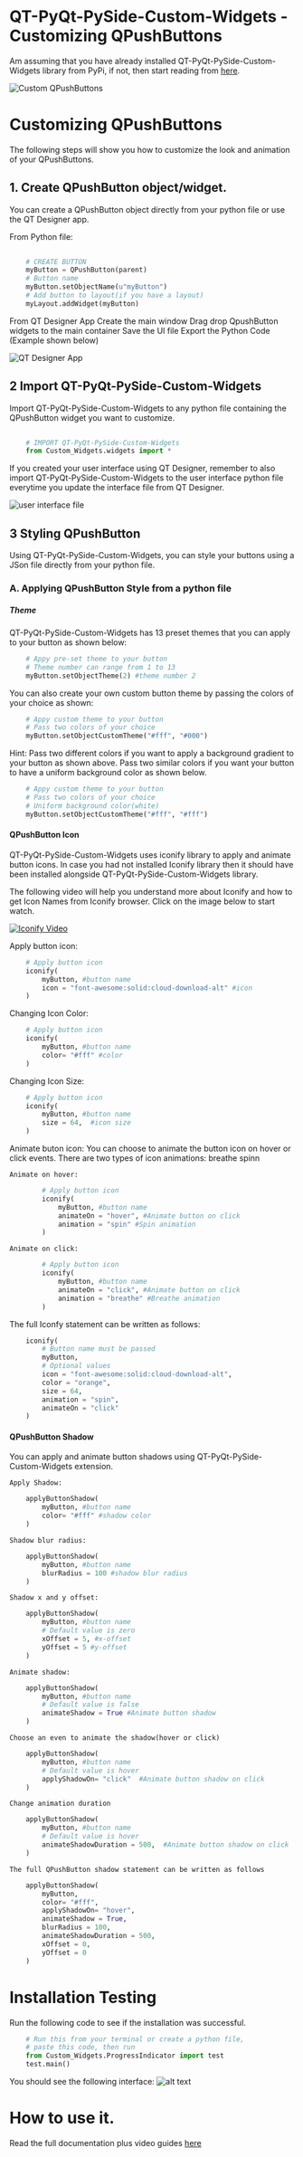 # QT-PyQt-PySide-Custom-Widgets - Customizing QPushButtons
Am assuming that you have already installed QT-PyQt-PySide-Custom-Widgets library from PyPi, if not, then start reading from [here](https://khamisikibet.github.io/QT-PyQt-PySide-Custom-Widgets/).

![Custom QPushButtons](https://github.com/KhamisiKibet/QT-PyQt-PySide-Custom-Widgets/blob/main/images/qpushbutton.png?raw=true)

# Customizing QPushButtons

The following steps will show you how to customize the look and animation of your QPushButtons. 

## 1. Create QPushButton object/widget.
You can create a QPushButton object directly from your python file or use the QT Designer app. 

From Python file:
```python 
	
	# CREATE BUTTON
	myButton = QPushButton(parent)
	# Button name
	myButton.setObjectName(u"myButton")
	# Add button to layout(if you have a layout)
	myLayout.addWidget(myButton)

```
From QT Designer App
Create the main window 
Drag drop QpushButton widgets to the main container 
Save the UI file
Export the Python Code (Example shown below)

![QT Designer App](https://github.com/KhamisiKibet/QT-PyQt-PySide-Custom-Widgets/blob/main/images/1.png?raw=true)

## 2 Import QT-PyQt-PySide-Custom-Widgets
Import QT-PyQt-PySide-Custom-Widgets to any python file containing the QPushButton widget you want to customize.
```python
	
	# IMPORT QT-PyQt-PySide-Custom-Widgets 
	from Custom_Widgets.widgets import *

```
If you created your user interface using QT Designer, remember to also import  QT-PyQt-PySide-Custom-Widgets to the user interface python file everytime you update the interface file from QT Designer.

![user interface file](https://github.com/KhamisiKibet/QT-PyQt-PySide-Custom-Widgets/blob/main/images/2.png?raw=true)

## 3 Styling QPushButton
Using QT-PyQt-PySide-Custom-Widgets, you can style your buttons using a JSon file directly from your python file.

### A. Applying QPushButton Style from a python file
##### Theme 

QT-PyQt-PySide-Custom-Widgets has 13 preset themes that you can apply to your button as shown below:

```python
	# Appy pre-set theme to your button
	# Theme number can range from 1 to 13
	myButton.setObjectTheme(2) #theme number 2

```
You can also create your own custom button theme by passing the colors of your choice as shown:

```python
	# Appy custom theme to your button
	# Pass two colors of your choice
	myButton.setObjectCustomTheme("#fff", "#000")

```
Hint: Pass two different colors if you want to apply a background gradient to your button as 	   shown above.
	  Pass two similar colors if you want your button to have a uniform background color as shown below.

```python
	# Appy custom theme to your button
	# Pass two colors of your choice
	# Uniform background color(white)
	myButton.setObjectCustomTheme("#fff", "#fff")

```

#### QPushButton Icon 

QT-PyQt-PySide-Custom-Widgets uses iconify library to apply and animate button icons. In case you had not installed Iconify library then it should have been installed alongside QT-PyQt-PySide-Custom-Widgets library.

The following video will help you understand more about Iconify and how to get Icon Names from Iconify browser. Click on the image below to start watch.

[![Iconify Video](https://github.com/KhamisiKibet/QT-PyQt-PySide-Custom-Widgets/blob/main/images/3.png?raw=true)](https://youtu.be/y9qQXn836K0)

Apply button icon:

```python
	# Apply button icon
    iconify(
        myButton, #button name
        icon = "font-awesome:solid:cloud-download-alt" #icon
    )
```
Changing Icon Color:

```python
	# Apply button icon
    iconify(
        myButton, #button name
        color= "#fff" #color
    )
```

Changing Icon Size:

```python
	# Apply button icon
    iconify(
        myButton, #button name
        size = 64,  #icon size
    )
```

Animate buton icon:
You can choose to animate the button icon on hover or click events. There are two types of icon animations: breathe
				 spinn
	
	Animate on hover:

```python
		# Apply button icon
	    iconify(
	        myButton, #button name
	        animateOn = "hover", #Animate button on click
	        animation = "spin" #Spin animation
	    )
```

	Animate on click:

```python
		# Apply button icon
	    iconify(
	        myButton, #button name
	        animateOn = "click", #Animate button on click
	        animation = "breathe" #Breathe animation
	    )
```
The full Iconfy statement can be written as follows:
```python
	iconify(
		# Button name must be passed
        myButton, 
        # Optional values
        icon = "font-awesome:solid:cloud-download-alt", 
        color = "orange", 
        size = 64, 
        animation = "spin", 
        animateOn = "click"
    )
```

#### QPushButton Shadow
You can apply and animate button shadows using QT-PyQt-PySide-Custom-Widgets extension.
	
	Apply Shadow:
```python
	applyButtonShadow(
        myButton, #button name
        color= "#fff" #shadow color
    )

```

	Shadow blur radius:
```python
	applyButtonShadow(
        myButton, #button name
        blurRadius = 100 #shadow blur radius
    )

```

	Shadow x and y offset:
```python
	applyButtonShadow(
        myButton, #button name
        # Default value is zero
        xOffset = 5, #x-offset
        yOffset = 5 #y-offset
    )

```

	Animate shadow:
```python
	applyButtonShadow(
        myButton, #button name
        # Default value is false
        animateShadow = True #Animate button shadow
    )

```

	Choose an even to animate the shadow(hover or click)
```python
	applyButtonShadow(
        myButton, #button name
        # Default value is hover
        applyShadowOn= "click"  #Animate button shadow on click
    )

```

	Change animation duration
```python
	applyButtonShadow(
        myButton, #button name
        # Default value is hover
        animateShadowDuration = 500,  #Animate button shadow on click
    )

```

	The full QPushButton shadow statement can be written as follows
```python
	applyButtonShadow(
        myButton, 
        color= "#fff", 
        applyShadowOn= "hover", 
        animateShadow = True, 
        blurRadius = 100, 
        animateShadowDuration = 500,
        xOffset = 0,
        yOffset = 0
    )

```










# Installation Testing
Run the following code to see if the installation was successful.

```python
	# Run this from your terminal or create a python file, 
	# paste this code, then run
	from Custom_Widgets.ProgressIndicator import test
	test.main()

```

You should see the following interface:
![alt text](https://github.com/KhamisiKibet/QT-PyQt-PySide-Custom-Widgets/blob/main/images/Screenshot.png?raw=true)

# How to use it.
Read the full documentation plus video guides [here](https://khamisikibet.github.io/QT-PyQt-PySide-Custom-Widgets/)
